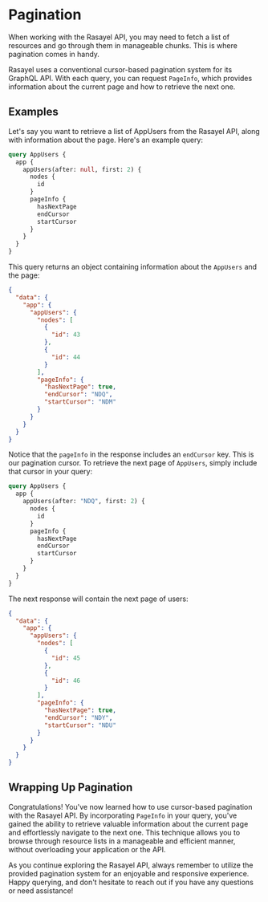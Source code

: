 # Pagination

When working with the Rasayel API, you may need to fetch a list of resources and go through them in manageable chunks. This is where pagination comes in handy.

Rasayel uses a conventional cursor-based pagination system for its GraphQL API. With each query, you can request `PageInfo`, which provides information about the current page and how to retrieve the next one.

## Examples

Let's say you want to retrieve a list of AppUsers from the Rasayel API, along with information about the page. Here's an example query:

```graphql
query AppUsers {
  app {
    appUsers(after: null, first: 2) {
      nodes {
        id
      }
      pageInfo {
        hasNextPage
        endCursor
        startCursor
      }
    }
  }
}
```

This query returns an object containing information about the `AppUsers` and the page:

```json
{
  "data": {
    "app": {
      "appUsers": {
        "nodes": [
          {
            "id": 43
          },
          {
            "id": 44
          }
        ],
        "pageInfo": {
          "hasNextPage": true,
          "endCursor": "NDQ",
          "startCursor": "NDM"
        }
      }
    }
  }
}
```

Notice that the `pageInfo` in the response includes an `endCursor` key. This is our pagination cursor. To retrieve the next page of `AppUsers`, simply include that cursor in your query:

```graphql
query AppUsers {
  app {
    appUsers(after: "NDQ", first: 2) {
      nodes {
        id
      }
      pageInfo {
        hasNextPage
        endCursor
        startCursor
      }
    }
  }
}
```

The next response will contain the next page of users:

```json
{
  "data": {
    "app": {
      "appUsers": {
        "nodes": [
          {
            "id": 45
          },
          {
            "id": 46
          }
        ],
        "pageInfo": {
          "hasNextPage": true,
          "endCursor": "NDY",
          "startCursor": "NDU"
        }
      }
    }
  }
}
```

## Wrapping Up Pagination

Congratulations! You've now learned how to use cursor-based pagination with the Rasayel API. By incorporating `PageInfo` in your query, you've gained the ability to retrieve valuable information about the current page and effortlessly navigate to the next one. This technique allows you to browse through resource lists in a manageable and efficient manner, without overloading your application or the API.

As you continue exploring the Rasayel API, always remember to utilize the provided pagination system for an enjoyable and responsive experience. Happy querying, and don't hesitate to reach out if you have any questions or need assistance!
